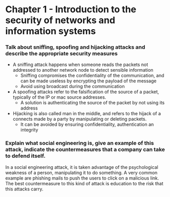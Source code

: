 # Chapter 1 - Introduction to the security of networks and information systems
### Talk about sniffing, spoofing and hijacking attacks and describe the appropriate security measures
- A sniffing attack happens when someone reads the packets not addressed to another network node to detect sensible information
	- Sniffing compromises the confidentiality of the communication, and can be made useless by encrypting the payload of the message
	- Avoid using broadcast during the communication
- A spoofing attacks refer to the falsification of the source of a packet, typically of the IP or mac source addresses.
	- A solution is authenticating the source of the packet by not using its address
- Hijacking is also called man in the middle, and refers to the hijack of a connects made by a party by manipulating or deleting packets.
	- It can be avoided by ensuring confidentiality, authentication an integrity
###  Explain what social engineering is, give an example of this attack, indicate the countermeasures that a company can take to defend itself.
In a social engineering attack, it is taken advantage of the psychological weakness of a person, manipulating it to do something.
A very common example are phishing mails to push the users to click on a malicious link.
The best countermeasure to this kind of attack is education to the risk that this attacks carry.
###